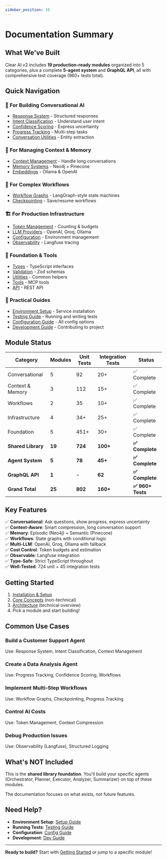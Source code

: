 ```yaml
---
sidebar_position: 10
---
```


# Documentation Summary

## What We've Built

Clear AI v2 includes **19 production-ready modules** organized into 5 categories, plus a complete **5-agent system** and **GraphQL API**, all with comprehensive test coverage (960+ tests total).

## Quick Navigation

### 🎯 For Building Conversational AI
- [Response System](./conversational/response-system.md) - Structured responses
- [Intent Classification](./conversational/intent-classification.md) - Understand user intent
- [Confidence Scoring](./conversational/confidence-scoring.md) - Express uncertainty
- [Progress Tracking](./conversational/progress-tracking.md) - Multi-step tasks
- [Conversation Utilities](./conversational/conversation-utilities.md) - Entity extraction

### 🧠 For Managing Context & Memory  
- [Context Management](./context-memory/context-management.md) - Handle long conversations
- [Memory Systems](./context-memory/memory-systems.md) - Neo4j + Pinecone
- [Embeddings](./context-memory/embeddings.md) - Ollama & OpenAI

### 🔄 For Complex Workflows
- [Workflow Graphs](./workflows/workflow-graphs.md) - LangGraph-style state machines
- [Checkpointing](./workflows/checkpointing.md) - Save/resume workflows

### 🏗️ For Production Infrastructure
- [Token Management](./infrastructure/token-management.md) - Counting & budgets
- [LLM Providers](./infrastructure/llm-providers.md) - OpenAI, Groq, Ollama
- [Configuration](./infrastructure/configuration.md) - Environment management
- [Observability](./infrastructure/observability.md) - Langfuse tracing

### 🔧 Foundation & Tools
- [Types](./foundation/types.md) - TypeScript interfaces
- [Validation](./foundation/validation.md) - Zod schemas
- [Utilities](./foundation/utilities.md) - Common helpers
- [Tools](./foundation/tools.md) - MCP tools
- [API](./foundation/api.md) - REST API

### 📖 Practical Guides
- [Environment Setup](./guides/environment-setup.md) - Service installation
- [Testing Guide](./guides/testing.md) - Running and writing tests
- [Configuration Guide](./guides/configuration.md) - All config options
- [Development Guide](./guides/development.md) - Contributing to project

## Module Status

| Category | Modules | Unit Tests | Integration Tests | Status |
|----------|---------|------------|-------------------|--------|
| Conversational | 5 | 92 | 20+ | ✅ Complete |
| Context & Memory | 3 | 112 | 15+ | ✅ Complete |
| Workflows | 2 | 35 | 10+ | ✅ Complete |
| Infrastructure | 4 | 34+ | 25+ | ✅ Complete |
| Foundation | 5 | 451+ | 30+ | ✅ Complete |
| **Shared Library** | **19** | **724** | **100+** | **✅ Complete** |
| **Agent System** | **5** | **78** | **45+** | **✅ Complete** |
| **GraphQL API** | **1** | **-** | **62** | **✅ Complete** |
| **Grand Total** | **25** | **802** | **160+** | **✅ 960+ Tests** |

## Key Features

✅ **Conversational**: Ask questions, show progress, express uncertainty  
✅ **Context-Aware**: Smart compression, long conversation support  
✅ **Memory**: Episodic (Neo4j) + Semantic (Pinecone)  
✅ **Workflows**: State graphs with conditional logic  
✅ **Multi-LLM**: OpenAI, Groq, Ollama with fallback  
✅ **Cost Control**: Token budgets and estimation  
✅ **Observable**: Langfuse integration  
✅ **Type-Safe**: Strict TypeScript throughout  
✅ **Well-Tested**: 724 unit + 45 integration tests  

## Getting Started

1. [Installation & Setup](./getting-started.md)
2. [Core Concepts](./core-concepts.md) (non-technical)
3. [Architecture](./architecture.md) (technical overview)
4. Pick a module and start building!

## Common Use Cases

### Build a Customer Support Agent
Use: Response System, Intent Classification, Context Management

### Create a Data Analysis Agent
Use: Progress Tracking, Confidence Scoring, Workflows

### Implement Multi-Step Workflows
Use: Workflow Graphs, Checkpointing, Progress Tracking

### Control AI Costs
Use: Token Management, Context Compression

### Debug Production Issues
Use: Observability (Langfuse), Structured Logging

## What's NOT Included

This is the **shared library foundation**. You'll build your specific agents (Orchestrator, Planner, Executor, Analyzer, Summarizer) on top of these modules.

The documentation focuses on what exists, not future features.

## Need Help?

- **Environment Setup**: [Setup Guide](./guides/environment-setup.md)
- **Running Tests**: [Testing Guide](./guides/testing.md)
- **Configuration**: [Config Guide](./guides/configuration.md)
- **Development**: [Dev Guide](./guides/development.md)

---

**Ready to build?** Start with [Getting Started](./getting-started.md) or jump to a specific module!
